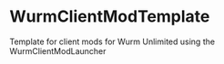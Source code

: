 # WurmClientModTemplate

Template for client mods for Wurm Unlimited using the WurmClientModLauncher 

